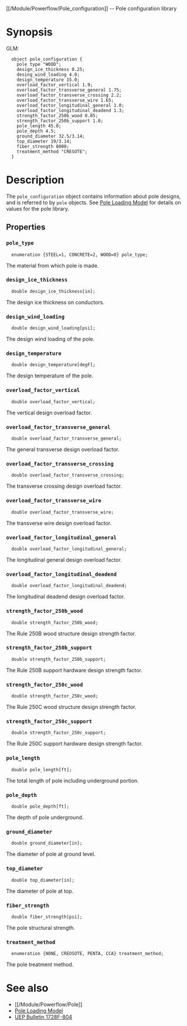 [[/Module/Powerflow/Pole_configuration]] -- Pole configuration library

# Synopsis

GLM:

~~~
  object pole_configuration {
    pole type "WOOD";
    design_ice_thickness 0.25;
    desing_wind_loading 4.0;
    design_temperature 15.0;
    overload_factor_vertical 1.9;
    overload_factor_transverse_general 1.75;
    overload_factor_transverse_crossing 2.2;
    overload_factor_transverse_wire 1.65;
    overload_factor_longitudinal_general 1.0;
    overload_factor_longitudinal_deadend 1.3;
    strength_factor_250b_wood 0.85;
    strength_factor_250b_support 1.0;
    pole_length 45.0;
    pole_depth 4.5;
    ground_diameter 32.5/3.14;
    top_diameter 19/3.14;
    fiber_strength 8000;
    treatment_method "CRESOTE";
  }
~~~

# Description

The `pole_configuration` object contains information about pole designs, and is referred to by `pole` objects.  See [Pole Loading Model](https://source.gridlabd.us/raw/master/module/powerflow/docs/pole_loading.pdf) for details on values for the pole library.

## Properties

### `pole_type`

~~~
  enumeration {STEEL=1, CONCRETE=2, WOOD=0} pole_type;
~~~

The material from which pole is made.

### `design_ice_thickness`

~~~
  double design_ice_thickness[in];
~~~

The design ice thickness on conductors.

### `design_wind_loading`

~~~
  double design_wind_loading[psi];
~~~

The design wind loading of the pole.

### `design_temperature`

~~~
  double design_temperature[degF];
~~~

The design temperature of the pole.

### `overload_factor_vertical`

~~~
  double overload_factor_vertical;
~~~

The vertical design overload factor.

### `overload_factor_transverse_general`

~~~
  double overload_factor_transverse_general;
~~~

The general transverse design overload factor.

### `overload_factor_transverse_crossing`

~~~
  double overload_factor_transverse_crossing;
~~~

The transverse crossing design overload factor.

### `overload_factor_transverse_wire`

~~~
  double overload_factor_transverse_wire;
~~~

The transverse wire design overload factor.

### `overload_factor_longitudinal_general`

~~~
  double overload_factor_longitudinal_general;
~~~

The longitudinal general design overload factor.

### `overload_factor_longitudinal_deadend`

~~~
  double overload_factor_longitudinal_deadend;
~~~

The longitudinal deadend design overload factor.

### `strength_factor_250b_wood`

~~~
  double strength_factor_250b_wood;
~~~

The Rule 250B wood structure design strength factor.

### `strength_factor_250b_support`

~~~
  double strength_factor_250b_support;
~~~

The Rule 250B support hardware design strength factor.

### `strength_factor_250c_wood`

~~~
  double strength_factor_250c_wood;
~~~

The Rule 250C wood structure design strength factor.

### `strength_factor_250c_support`

~~~
  double strength_factor_250c_support;
~~~

The Rule 250C support hardware design strength factor.

### `pole_length`

~~~
  double pole_length[ft];
~~~

The total length of pole including underground portion.

### `pole_depth`

~~~
  double pole_depth[ft];
~~~

The depth of pole underground.

### `ground_diameter`

~~~
  double ground_diameter[in];
~~~

The diameter of pole at ground level.

### `top_diameter`

~~~
  double top_diameter[in];
~~~

The diameter of pole at top.

### `fiber_strength`

~~~
  double fiber_strength[psi];
~~~

The pole structural strength.

### `treatment_method`

~~~
  enumeration {NONE, CREOSOTE, PENTA, CCA} treatment_method;
~~~

The pole treatment method.

# See also

* [[/Module/Powerflow/Pole]]
* [Pole Loading Model](https://source.gridlabd.us/raw/master/module/powerflow/docs/pole_loading.pdf)
* [UEP Bulletin 1728F-804](https://www.rd.usda.gov/files/UEP_Bulletin_1728F-804.pdf)
